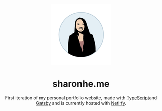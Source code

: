 <div align="center">
  <img alt="Logo" src="https://github.com/xsharonhe/personal-portfolio/blob/master/static/android-chrome-192x192.png" width="192" />
</div>
<h1 align="center"> 
  sharonhe.me
</h1>
<p align="center">
  First iteration of my personal portfolio website, made with <a href="https://www.typescriptlang.org" target="_blank">TypeScript</a>and <a href="https://www.gatsbyjs.org/" target="_blank">Gatsby</a> and is currently hosted with <a href="https://www.netlify.com/" target="_blank">Netlify</a>.
</p>